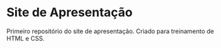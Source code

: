 # Site de Apresentação  
 Primeiro repositório do site de apresentação. Criado para treinamento de HTML e CSS.